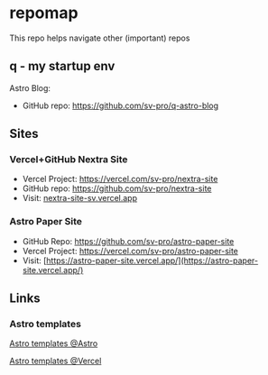 # repomap
This repo helps navigate other (important) repos

## q - my startup env
Astro Blog:
- GitHub repo: https://github.com/sv-pro/q-astro-blog

## Sites
### Vercel+GitHub Nextra Site 

* Vercel Project: https://vercel.com/sv-pro/nextra-site
* GitHub repo: https://github.com/sv-pro/nextra-site
* Visit: [nextra-site-sv.vercel.app](https://nextra-site-sv.vercel.app/)

### Astro Paper Site

* GitHub Repo: https://github.com/sv-pro/astro-paper-site
* Vercel Project: https://vercel.com/sv-pro/astro-paper-site
* Visit: [https://astro-paper-site.vercel.app/](https://astro-paper-site.vercel.app/)

## Links

### Astro templates
[Astro templates @Astro](https://astro.build/themes/)

[Astro templates @Vercel](https://vercel.com/templates?framework=astro)
